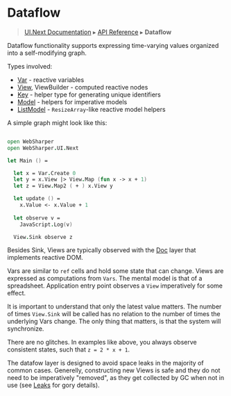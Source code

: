 # Dataflow
> [UI.Next Documentation](UINext.md) ▸ [API Reference](UINext-API.md) ▸ **Dataflow**

Dataflow functionality supports expressing
time-varying values organized into a self-modifying graph.

Types involved:

  * [Var](UINext-Var.md) - reactive variables
  * [View](UINext-View.md), ViewBuilder - computed reactive nodes
  * [Key](UINext-Key.md) - helper type for generating unique identifiers 
  * [Model](UINext-Model.md) - helpers for imperative models
  * [ListModel](UINext-ListModel.md) - `ResizeArray`-like reactive model helpers

A simple graph might look like this:

```fsharp

open WebSharper
open WebSharper.UI.Next

let Main () =

  let x = Var.Create 0
  let y = x.View |> View.Map (fun x -> x + 1)
  let z = View.Map2 ( + ) x.View y

  let update () =
    x.Value <- x.Value + 1
  
  let observe v =
    JavaScript.Log(v)

  View.Sink observe z
```

Besides Sink, Views are typically observed with the [Doc](UINext-Doc.md) layer
that implements reactive DOM.

Vars are similar to `ref` cells and hold some state that can change.
Views are expressed as computations from `Vars`.  The mental model is
that of a spreadsheet.  Application entry point observes a `View`
imperatively for some effect.

It is important to understand that only the latest value matters. 
The number of times `View.Sink` will be called has no relation to the
number of times the underlying Vars change.  The only thing that matters,
is that the system will synchronize.

There are no glitches.  In examples like above, you always observe
consistent states, such that `z = 2 * x + 1`.

The datafow layer is designed to avoid space leaks in the majority of
common cases.  Generelly, constructing new Views is safe and they do not
need to be imperatively "removed", as they get collected by GC when not in
use (see [Leaks](UINext-Leaks.md) for gory details).
